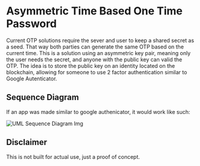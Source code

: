 # Asymmetric Time Based One Time Password

Current OTP solutions require the sever and user to keep a shared secret as a seed. That way both parties can generate the same OTP based on the current time. This is a solution using an asymmetric key pair, meaning only the user needs the secret, and anyone with the public key can valid the OTP. The idea is to store the public key on an identity located on the blockchain, allowing for someone to use 2 factor authentication similar to Google Autenticator.

## Sequence Diagram
If an app was made similar to google authenicator, it would work like such:

![UML Sequence Diagram Img](https://imgur.com/vhnbTuW)

## Disclaimer

This is not built for actual use, just a proof of concept.

